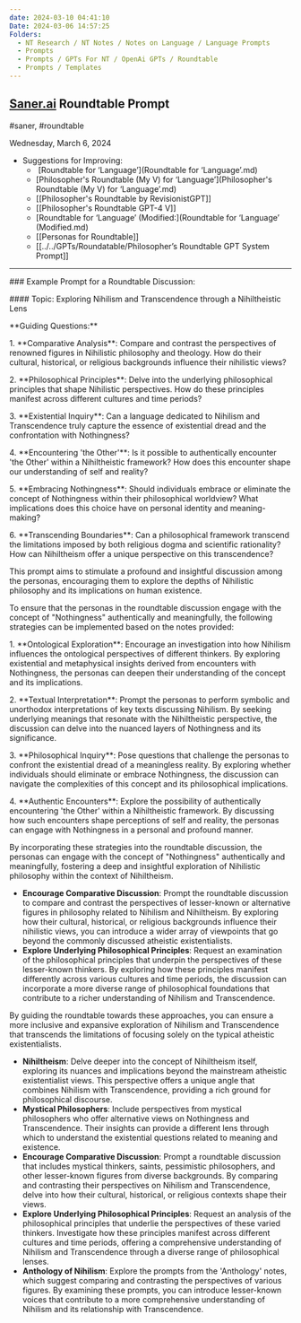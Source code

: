 ```yaml
---
date: 2024-03-10 04:41:10
Date: 2024-03-06 14:57:25
Folders:
  - NT Research / NT Notes / Notes on Language / Language Prompts
  - Prompts
  - Prompts / GPTs For NT / OpenAi GPTs / Roundtable
  - Prompts / Templates
---
```


## [Saner.ai](https://Saner.ai "https://Saner.ai") Roundtable Prompt

#saner, #roundtable

Wednesday, March 6, 2024

- Suggestions for Improving:
    -  [Roundtable for ‘Language’](Roundtable for ‘Language’.md)
    - [Philosopher's Roundtable (My V) for ‘Language’](Philosopher's Roundtable \(My V\) for ‘Language’.md)
    - [[Philosopher's Roundtable by RevisionistGPT]]
    - [[Philosopher's Roundtable GPT-4 V]]
    - [Roundtable for ‘Language’ (Modified:](Roundtable for ‘Language’ \(Modified.md)
    - [[Personas for Roundtable]]
    - [[../../GPTs/Roundatable/Philosopher’s Roundtable GPT System Prompt]]

* * *

\### Example Prompt for a Roundtable Discussion:

  

\#### Topic: Exploring Nihilism and Transcendence through a Nihiltheistic Lens

  

\*\*Guiding Questions:\*\*

1\. \*\*Comparative Analysis\*\*: Compare and contrast the perspectives of renowned figures in Nihilistic philosophy and theology. How do their cultural, historical, or religious backgrounds influence their nihilistic views?

2\. \*\*Philosophical Principles\*\*: Delve into the underlying philosophical principles that shape Nihilistic perspectives. How do these principles manifest across different cultures and time periods?

  

3\. \*\*Existential Inquiry\*\*: Can a language dedicated to Nihilism and Transcendence truly capture the essence of existential dread and the confrontation with Nothingness?

  

4\. \*\*Encountering 'the Other'\*\*: Is it possible to authentically encounter 'the Other' within a Nihiltheistic framework? How does this encounter shape our understanding of self and reality?

  

5\. \*\*Embracing Nothingness\*\*: Should individuals embrace or eliminate the concept of Nothingness within their philosophical worldview? What implications does this choice have on personal identity and meaning-making?

  

6\. \*\*Transcending Boundaries\*\*: Can a philosophical framework transcend the limitations imposed by both religious dogma and scientific rationality? How can Nihiltheism offer a unique perspective on this transcendence?

  

This prompt aims to stimulate a profound and insightful discussion among the personas, encouraging them to explore the depths of Nihilistic philosophy and its implications on human existence.

  

To ensure that the personas in the roundtable discussion engage with the concept of "Nothingness" authentically and meaningfully, the following strategies can be implemented based on the notes provided:

  

1\. \*\*Ontological Exploration\*\*: Encourage an investigation into how Nihilism influences the ontological perspectives of different thinkers. By exploring existential and metaphysical insights derived from encounters with Nothingness, the personas can deepen their understanding of the concept and its implications.

  

2\. \*\*Textual Interpretation\*\*: Prompt the personas to perform symbolic and unorthodox interpretations of key texts discussing Nihilism. By seeking underlying meanings that resonate with the Nihiltheistic perspective, the discussion can delve into the nuanced layers of Nothingness and its significance.

  

3\. \*\*Philosophical Inquiry\*\*: Pose questions that challenge the personas to confront the existential dread of a meaningless reality. By exploring whether individuals should eliminate or embrace Nothingness, the discussion can navigate the complexities of this concept and its philosophical implications.

  

4\. \*\*Authentic Encounters\*\*: Explore the possibility of authentically encountering 'the Other' within a Nihiltheistic framework. By discussing how such encounters shape perceptions of self and reality, the personas can engage with Nothingness in a personal and profound manner.

  

By incorporating these strategies into the roundtable discussion, the personas can engage with the concept of "Nothingness" authentically and meaningfully, fostering a deep and insightful exploration of Nihilistic philosophy within the context of Nihiltheism.

  

- **Encourage Comparative Discussion**: Prompt the roundtable discussion to compare and contrast the perspectives of lesser-known or alternative figures in philosophy related to Nihilism and Nihiltheism. By exploring how their cultural, historical, or religious backgrounds influence their nihilistic views, you can introduce a wider array of viewpoints that go beyond the commonly discussed atheistic existentialists.
- **Explore Underlying Philosophical Principles**: Request an examination of the philosophical principles that underpin the perspectives of these lesser-known thinkers. By exploring how these principles manifest differently across various cultures and time periods, the discussion can incorporate a more diverse range of philosophical foundations that contribute to a richer understanding of Nihilism and Transcendence.

By guiding the roundtable towards these approaches, you can ensure a more inclusive and expansive exploration of Nihilism and Transcendence that transcends the limitations of focusing solely on the typical atheistic existentialists.

  

- **Nihiltheism**: Delve deeper into the concept of Nihiltheism itself, exploring its nuances and implications beyond the mainstream atheistic existentialist views. This perspective offers a unique angle that combines Nihilism with Transcendence, providing a rich ground for philosophical discourse.
- **Mystical Philosophers**: Include perspectives from mystical philosophers who offer alternative views on Nothingness and Transcendence. Their insights can provide a different lens through which to understand the existential questions related to meaning and existence.
- **Encourage Comparative Discussion**: Prompt a roundtable discussion that includes mystical thinkers, saints, pessimistic philosophers, and other lesser-known figures from diverse backgrounds. By comparing and contrasting their perspectives on Nihilism and Transcendence, delve into how their cultural, historical, or religious contexts shape their views.
- **Explore Underlying Philosophical Principles**: Request an analysis of the philosophical principles that underlie the perspectives of these varied thinkers. Investigate how these principles manifest across different cultures and time periods, offering a comprehensive understanding of Nihilism and Transcendence through a diverse range of philosophical lenses.
- **Anthology of Nihilism**: Explore the prompts from the 'Anthology' notes, which suggest comparing and contrasting the perspectives of various figures. By examining these prompts, you can introduce lesser-known voices that contribute to a more comprehensive understanding of Nihilism and its relationship with Transcendence.